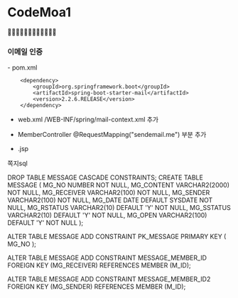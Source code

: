# CodeMoa1
👨‍💻👨‍💻👨‍💻👨‍💻👨‍💻👨‍💻

<h3>이메일 인증</h3>
 - pom.xml
  <!-- https://mvnrepository.com/artifact/org.springframework.boot/spring-boot-starter-mail -->
  
		<dependency>
		    <groupId>org.springframework.boot</groupId>
		    <artifactId>spring-boot-starter-mail</artifactId>
		    <version>2.2.6.RELEASE</version>
		</dependency>
    
 - web.xml
  /WEB-INF/spring/mail-context.xml 추가
 
 - MemberController 
   @RequestMapping("sendemail.me") 부분 추가
   
 - .jsp 



쪽지sql

DROP TABLE MESSAGE CASCADE CONSTRAINTS;
CREATE TABLE MESSAGE (
    MG_NO   NUMBER    NOT NULL,
    MG_CONTENT   VARCHAR2(2000)      NOT NULL,
    MG_RECEIVER   VARCHAR2(100)      NOT NULL,
    MG_SENDER   VARCHAR2(100)      NOT NULL,
    MG_DATE   DATE   DEFAULT SYSDATE   NOT NULL,
    MG_RSTATUS   VARCHAR2(10)   DEFAULT 'Y'   NOT NULL,
    MG_SSTATUS   VARCHAR2(10)   DEFAULT 'Y'   NOT NULL,
    MG_OPEN   VARCHAR2(100)   DEFAULT 'Y'   NOT NULL
);

ALTER TABLE MESSAGE ADD CONSTRAINT PK_MESSAGE PRIMARY KEY (
   MG_NO
);

ALTER TABLE MESSAGE ADD CONSTRAINT MESSAGE_MEMBER_ID
FOREIGN KEY (MG_RECEIVER)
REFERENCES MEMBER (M_ID);

ALTER TABLE MESSAGE ADD CONSTRAINT MESSAGE_MEMBER_ID2
FOREIGN KEY (MG_SENDER)
REFERENCES MEMBER (M_ID);
   
